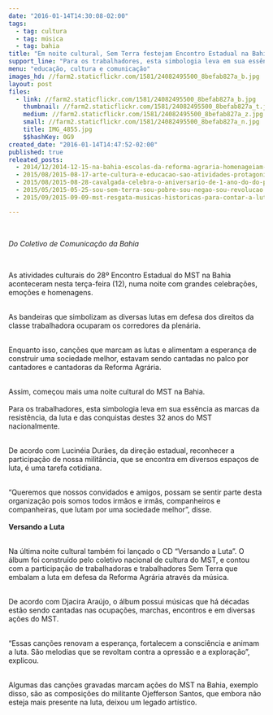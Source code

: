 ```yaml
---
date: "2016-01-14T14:30:08-02:00"
tags:
  - tag: cultura
  - tag: música
  - tag: bahia
title: "Em noite cultural, Sem Terra festejam Encontro Estadual na Bahia "
support_line: "Para os trabalhadores, esta simbologia leva em sua essência as marcas da resistência, da luta e das conquistas destes 32 anos do MST nacionalmente."
menu: "educação, cultura e comunicação"
images_hd: //farm2.staticflickr.com/1581/24082495500_8befab827a_b.jpg
layout: post
files:
  - link: //farm2.staticflickr.com/1581/24082495500_8befab827a_b.jpg
    thumbnail: //farm2.staticflickr.com/1581/24082495500_8befab827a_t.jpg
    medium: //farm2.staticflickr.com/1581/24082495500_8befab827a_z.jpg
    small: //farm2.staticflickr.com/1581/24082495500_8befab827a_n.jpg
    title: IMG_4855.jpg
    $$hashKey: 0G9
created_date: "2016-01-14T14:47:52-02:00"
published: true
releated_posts:
  - 2014/12/2014-12-15-na-bahia-escolas-da-reforma-agraria-homenageiam-os-30-anos-do-mst.md
  - 2015/08/2015-08-17-arte-cultura-e-educacao-sao-atividades-protagonizadas-pela-juventude-no-norte-na-ba.md
  - 2015/08/2015-08-28-cavalgada-celebra-o-aniversario-de-1-ano-do-do-pre-assentamento-uniao-na-bahia.md
  - 2015/05/2015-05-25-sou-sem-terra-sou-pobre-sou-negao-sou-revolucao.md
  - 2015/09/2015-09-09-mst-resgata-musicas-historicas-para-contar-a-luta-pela-terra.md

---
```

<p>&nbsp;</p>

<p><em>Do Coletivo de Comunica&ccedil;&atilde;o da Bahia</em></p>

<p>&nbsp;</p>

<p>As atividades culturais do 28&ordm; Encontro Estadual do MST na Bahia aconteceram nesta ter&ccedil;a-feira (12), numa noite com grandes celebra&ccedil;&otilde;es, emo&ccedil;&otilde;es e homenagens.</p>

<p><br />
As bandeiras que simbolizam as diversas lutas em defesa dos direitos da classe trabalhadora ocuparam os corredores da plen&aacute;ria.&nbsp;</p>

<p><br />
Enquanto isso, can&ccedil;&otilde;es que marcam as lutas e alimentam a esperan&ccedil;a de construir uma sociedade melhor, estavam sendo cantadas no palco por cantadores e cantadoras da Reforma Agr&aacute;ria.&nbsp;</p>

<p><br />
Assim, come&ccedil;ou mais uma noite cultural do MST na Bahia.<br />
<br />
Para os trabalhadores, esta simbologia leva em sua ess&ecirc;ncia as marcas da resist&ecirc;ncia, da luta e das conquistas destes 32 anos do MST nacionalmente.</p>

<p><br />
De acordo com Lucin&eacute;ia Dur&atilde;es, da dire&ccedil;&atilde;o estadual, reconhecer a participa&ccedil;&atilde;o de nossa milit&acirc;ncia, que se encontra em diversos espa&ccedil;os de luta, &eacute; uma tarefa cotidiana.&nbsp;</p>

<p><br />
&ldquo;Queremos que nossos convidados e amigos, possam se sentir parte desta organiza&ccedil;&atilde;o pois somos todos irm&atilde;os e irm&atilde;s, companheiros e companheiras, que lutam por uma sociedade melhor&rdquo;, disse.<br />
<br />
<strong>Versando a Luta</strong></p>

<p><br />
Na &uacute;ltima noite cultural tamb&eacute;m foi lan&ccedil;ado&nbsp;o CD &ldquo;Versando a Luta&rdquo;.&nbsp;O &aacute;lbum&nbsp;foi constru&iacute;do pelo coletivo nacional de cultura do MST, e contou com a participa&ccedil;&atilde;o de trabalhadoras e trabalhadores Sem Terra que embalam a luta em defesa da Reforma Agr&aacute;ria atrav&eacute;s da m&uacute;sica.&nbsp;</p>

<p><br />
De acordo com Djacira Ara&uacute;jo, o &aacute;lbum possui m&uacute;sicas que h&aacute;&nbsp;d&eacute;cadas est&atilde;o sendo cantadas nas ocupa&ccedil;&otilde;es, marchas, encontros e em diversas a&ccedil;&otilde;es do MST.&nbsp;</p>

<p><br />
&ldquo;Essas can&ccedil;&otilde;es renovam a&nbsp;esperan&ccedil;a, fortalecem a consci&ecirc;ncia e animam a luta. S&atilde;o melodias que se revoltam contra a opress&atilde;o e a explora&ccedil;&atilde;o&rdquo;, explicou.</p>

<p><br />
Algumas das can&ccedil;&otilde;es gravadas marcam a&ccedil;&otilde;es do MST na Bahia, exemplo disso, s&atilde;o as composi&ccedil;&otilde;es do militante Ojefferson Santos, que embora n&atilde;o esteja mais presente na luta, deixou um legado art&iacute;stico.</p>

<p>&nbsp;</p>
